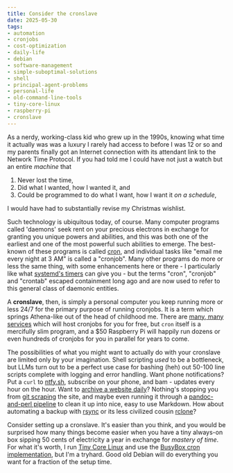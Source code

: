 ```yaml
---
title: Consider the cronslave
date: 2025-05-30
tags: 
- automation
- cronjobs
- cost-optimization
- daily-life
- debian
- software-management
- simple-suboptimal-solutions
- shell
- principal-agent-problems
- personal-life
- old-command-line-tools
- tiny-core-linux
- raspberry-pi
- cronslave
---
```



As a nerdy, working-class kid who grew up in the 1990s, knowing what time it
actually was was a luxury I rarely had access to before I was 12 or so and my 
parents finally got an Internet connection with its attendant link to the 
Network Time Protocol. If you had told me I could have not just a watch but an
entire *machine* that

1. Never lost the time,
2. Did what I wanted, how I wanted it, and
3. Could be programmed to do what I want, how I want it *on a schedule*,

I would have had to substantially revise my Christmas wishlist.

Such technology is ubiquitous today, of course. Many computer programs called 
'daemons' seek rent on your precious electrons in exchange for granting you
unique powers and abilities, and this was both one of the earliest and one of 
the most powerful such abilities to emerge. The best-known of these programs
is called [cron](https://en.wikipedia.org/wiki/Cron), and individual tasks like
"email me every night at 3 AM" is called a "cronjob". Many other programs do
more or less the same thing, with some enhancements here or there - I
particularly like what
[systemd's timers](https://wiki.archlinux.org/title/Systemd/Timers)
can give you - but the terms "cron", "cronjob" and "crontab" escaped
containment long ago and are now used to refer to this general class of
daemonic entities.

A **cronslave**, then,
is simply a personal computer you keep running more or less 24/7
for the primary purpose of running cronjobs.
It is a term which springs Athena-like out of the head of childhood me.
There are [many, many services](https://news.ycombinator.com/item?id=34056812)
which will host cronjobs for you for free, but `cron` itself is a mercifully
slim program, and a $50 Raspberry Pi will happily run dozens or even hundreds
of cronjobs for you in parallel for years to come.

The possibilities of what you might want to actually do with your cronslave are
limited only by your imagination. Shell scripting *used* to be a bottleneck, but
LLMs turn out to be a perfect use case for bashing (heh) out 50-100 line
scripts complete with logging and error handling.
Want phone notifications? Put a `curl` to
[ntfy.sh](https://ntfy.sh/),
subscribe on your phone, and bam - updates every hour on the hour. Want to
[archive a website daily](https://hiandrewquinn.github.io/selkouutiset-archive/)?
Nothing's stopping you from
[git scraping](https://simonwillison.net/2020/Oct/9/git-scraping/)
the site, and maybe even running it through a
[pandoc-and-perl pipeline](https://github.com/hiAndrewQuinn/selkouutiset-scrape-cleaned/blob/master/process.sh#L393-L400)
to clean it up into nice, easy to use Markdown. 
How about automating a backup with
[rsync](https://en.wikipedia.org/wiki/Rsync)
or its less civilized cousin
[rclone](https://en.wikipedia.org/wiki/Rclone)?

Consider setting up a cronslave. It's easier than you think, and you would be
surprised how many things become easier when you have a tiny always-on box
sipping 50 cents of electricity a year in exchange for *mastery of time*.
For what it's worth, I run
[Tiny Core Linux](http://tinycorelinux.net/downloads.html)
and use the
[BusyBox cron implementation](https://wiki.alpinelinux.org/wiki/Cron),
but I'm a tryhard. Good old Debian will do everything you want for
a fraction of the setup time.

